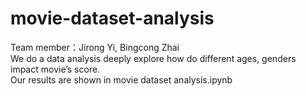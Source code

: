 # movie-dataset-analysis  
Team member：Jirong Yi, Bingcong Zhai  
We do a data analysis deeply explore how do different ages, genders impact movie’s score.  
Our results are shown in movie dataset analysis.ipynb  

